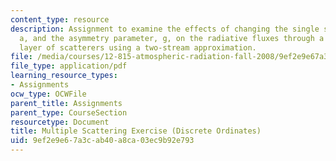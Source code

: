 ```yaml
---
content_type: resource
description: Assignment to examine the effects of changing the single scattering albedo,
  a, and the asymmetry parameter, g, on the radiative fluxes through a plane-parallel
  layer of scatterers using a two-stream approximation.
file: /media/courses/12-815-atmospheric-radiation-fall-2008/9ef2e9e67a3cab40a8ca03ec9b92e793_multiple_scat_ex.pdf
file_type: application/pdf
learning_resource_types:
- Assignments
ocw_type: OCWFile
parent_title: Assignments
parent_type: CourseSection
resourcetype: Document
title: Multiple Scattering Exercise (Discrete Ordinates)
uid: 9ef2e9e6-7a3c-ab40-a8ca-03ec9b92e793
---
```

